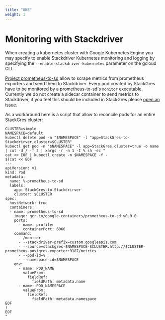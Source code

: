 ```yaml
---
title: "GKE"
weight: 1
---
```


# Monitoring with Stackdriver

When creating a kubernetes cluster with Google Kubernetes Engine you may specify to enable
 Stackdriver Kubernetes monitoring and logging by specifying the `--enable-stackdriver-kubernetes`
 parameter on the gcloud CLI.

[Project prometheus-to-sd](https://github.com/GoogleCloudPlatform/k8s-stackdriver/tree/master/prometheus-to-sd)
 allow to scrape metrics from prometheus exporters and send them to Stackdriver. Every pod created
 by StackGres have to be monitored by a prometheus-to-sd's `monitor` executable.
 Currently we do not create a sidecar container to send metrics to Stackdriver, if you feel this
 should be included in StackGres please [open an issue](https://gitlab.com/ongresinc/stackgres/issues/new).

As a workaround here is a script that allow to reconcile pods for an entire StackGres cluster:

```
CLUSTER=simple
NAMESPACE=default
kubectl delete pod -n "$NAMESPACE" -l "app=StackGres-to-Stackdrirver,cluster=$CLUSTER"
kubectl get pod -n "$NAMESPACE" -l app=StackGres,cluster=true -o name | cut -d / -f 2 | xargs -r -n 1 -I % sh -ec "
cat << EOF | kubectl create -n $NAMESPACE -f -
$(cat << EOF
---
apiVersion: v1
kind: Pod
metadata:
  name: %-prometheus-to-sd
  labels:
    app: StackGres-to-Stackdrirver
    cluster: $CLUSTER
spec:
  hostNetwork: true
  containers:
  - name: prometheus-to-sd
    image: gcr.io/google-containers/prometheus-to-sd:v0.9.0
    ports:
      - name: profiler
        containerPort: 6060
    command:
      - /monitor
      - --stackdriver-prefix=custom.googleapis.com
      - --source=stackgres-$NAMESPACE-$CLUSTER:http://$CLUSTER-prometheus-postgres-exporter:9187/metrics
      - --pod-id=%
      - --namespace-id=$NAMESPACE
    env:
      - name: POD_NAME
        valueFrom:
          fieldRef:
            fieldPath: metadata.name
      - name: POD_NAMESPACE
        valueFrom:
          fieldRef:
            fieldPath: metadata.namespace
EOF
)
EOF
"
```